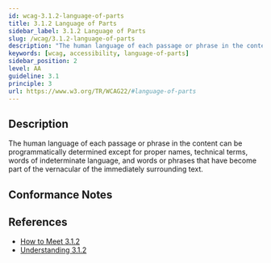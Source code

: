 ```yaml
---
id: wcag-3.1.2-language-of-parts
title: 3.1.2 Language of Parts
sidebar_label: 3.1.2 Language of Parts
slug: /wcag/3.1.2-language-of-parts
description: "The human language of each passage or phrase in the content can be programmatically determined except for proper names, technical terms, words of indeterminate language, and words or phrases that have become part of the vernacular of the immediately surrounding text."
keywords: [wcag, accessibility, language-of-parts]
sidebar_position: 2
level: AA
guideline: 3.1
principle: 3
url: https://www.w3.org/TR/WCAG22/#language-of-parts
---
```


## Description

The human language of each passage or phrase in the content can be programmatically determined except for proper names, technical terms, words of indeterminate language, and words or phrases that have become part of the vernacular of the immediately surrounding text.

## Conformance Notes

<!-- Add your conformance notes and evaluation here -->

## References

- [How to Meet 3.1.2](https://www.w3.org/WAI/WCAG22/quickref/#language-of-parts)
- [Understanding 3.1.2](https://www.w3.org/WAI/WCAG22/Understanding/language-of-parts.html)



